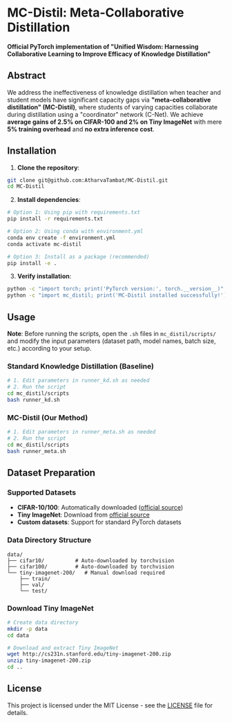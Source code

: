 # MC-Distil: Meta-Collaborative Distillation

**Official PyTorch implementation of "Unified Wisdom: Harnessing Collaborative Learning to Improve Efficacy of Knowledge Distillation"**

## Abstract

We address the ineffectiveness of knowledge distillation when teacher and student models have significant capacity gaps via **"meta-collaborative distillation" (MC-Distil)**, where students of varying capacities collaborate during distillation using a "coordinator" network (C-Net). We achieve **average gains of 2.5% on CIFAR-100 and 2% on Tiny ImageNet** with mere **5% training overhead** and **no extra inference cost**.

## Installation

1. **Clone the repository**:
```bash
git clone git@github.com:AtharvaTambat/MC-Distil.git
cd MC-Distil
```

2. **Install dependencies**:
```bash
# Option 1: Using pip with requirements.txt
pip install -r requirements.txt

# Option 2: Using conda with environment.yml
conda env create -f environment.yml
conda activate mc-distil

# Option 3: Install as a package (recommended)
pip install -e .
```

3. **Verify installation**:
```bash
python -c "import torch; print('PyTorch version:', torch.__version__)"
python -c "import mc_distil; print('MC-Distil installed successfully!')"
```

## Usage

**Note**: Before running the scripts, open the `.sh` files in `mc_distil/scripts/` and modify the input parameters (dataset path, model names, batch size, etc.) according to your setup.

### Standard Knowledge Distillation (Baseline)
```bash
# 1. Edit parameters in runner_kd.sh as needed
# 2. Run the script
cd mc_distil/scripts
bash runner_kd.sh
```

### MC-Distil (Our Method)
```bash
# 1. Edit parameters in runner_meta.sh as needed  
# 2. Run the script
cd mc_distil/scripts
bash runner_meta.sh
```

## Dataset Preparation

### Supported Datasets
- **CIFAR-10/100**: Automatically downloaded ([official source](http://www.cs.toronto.edu/~kriz/cifar.html))
- **Tiny ImageNet**: Download from [official source](http://cs231n.stanford.edu/tiny-imagenet-200.zip)
- **Custom datasets**: Support for standard PyTorch datasets

### Data Directory Structure
```
data/
├── cifar10/          # Auto-downloaded by torchvision
├── cifar100/         # Auto-downloaded by torchvision  
└── tiny-imagenet-200/   # Manual download required
    ├── train/
    ├── val/
    └── test/
```

### Download Tiny ImageNet
```bash
# Create data directory
mkdir -p data
cd data

# Download and extract Tiny ImageNet
wget http://cs231n.stanford.edu/tiny-imagenet-200.zip
unzip tiny-imagenet-200.zip
cd ..
```

## License

This project is licensed under the MIT License - see the [LICENSE](LICENSE) file for details.